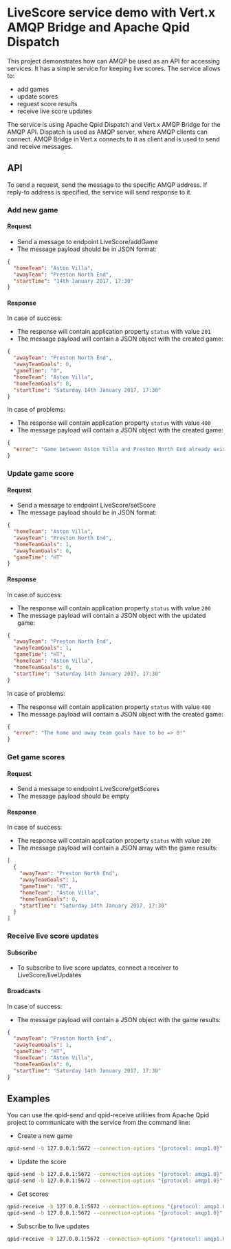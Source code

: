 # LiveScore service demo with Vert.x AMQP Bridge and Apache Qpid Dispatch

This project demonstrates how can AMQP be used as an API for accessing services. It has a simple service for keeping live scores. The service allows to:
* add games
* update scores
* reguest score results
* receive live score updates

The service is using Apache Qpid Dispatch and Vert.x AMQP Bridge for the AMQP API. Dispatch is used as AMQP server, where AMQP clients can connect. AMQP Bridge in Vert.x connects to it as client and is used to send and receive messages.
  
## API

To send a request, send the message to the specific AMQP address. If reply-to address is specified, the service will send response to it. 

### Add new game

#### Request

* Send a message to endpoint LiveScore/addGame
* The message payload should be in JSON format:
```json
{
  "homeTeam": "Aston Villa", 
  "awayTeam": "Preston North End", 
  "startTime": "14th January 2017, 17:30"
}
```

#### Response

In case of success:

* The response will contain application property `status` with value `201`
* The message payload will contain a JSON object with the created game:
```json
{
  "awayTeam": "Preston North End",
  "awayTeamGoals": 0, 
  "gameTime": "0", 
  "homeTeam": "Aston Villa", 
  "homeTeamGoals": 0, 
  "startTime": "Saturday 14th January 2017, 17:30"
}
```

In case of problems:
* The response will contain application property `status` with value `400`
* The message payload will contain a JSON object with the created game:
```json
{
  "error": "Game between Aston Villa and Preston North End already exists!"
}
```

### Update game score

#### Request

* Send a message to endpoint LiveScore/setScore
* The message payload should be in JSON format:
```json
{
  "homeTeam": "Aston Villa", 
  "awayTeam": "Preston North End", 
  "homeTeamGoals": 1, 
  "awayTeamGoals": 0, 
  "gameTime": "HT"
}
```

#### Response

In case of success:

* The response will contain application property `status` with value `200`
* The message payload will contain a JSON object with the updated game:
```json
{
  "awayTeam": "Preston North End",
  "awayTeamGoals": 1, 
  "gameTime": "HT", 
  "homeTeam": "Aston Villa", 
  "homeTeamGoals": 0, 
  "startTime": "Saturday 14th January 2017, 17:30"
}
```

In case of problems:
* The response will contain application property `status` with value `400`
* The message payload will contain a JSON object with the created game:
```json
{
  "error": "The home and away team goals have to be => 0!"
}
```

### Get game scores

#### Request

* Send a message to endpoint LiveScore/getScores
* The message payload should be empty

#### Response

In case of success:

* The response will contain application property `status` with value `200`
* The message payload will contain a JSON array with the game results:
```json
[
  {
    "awayTeam": "Preston North End",
    "awayTeamGoals": 1, 
    "gameTime": "HT", 
    "homeTeam": "Aston Villa", 
    "homeTeamGoals": 0, 
    "startTime": "Saturday 14th January 2017, 17:30"
  }
]
```

### Receive live score updates

#### Subscribe

* To subscribe to live score updates, connect a receiver to LiveScore/liveUpdates

#### Broadcasts

In case of success:

* The message payload will contain a JSON object with the game results:
```json
{
  "awayTeam": "Preston North End",
  "awayTeamGoals": 1, 
  "gameTime": "HT", 
  "homeTeam": "Aston Villa", 
  "homeTeamGoals": 0, 
  "startTime": "Saturday 14th January 2017, 17:30"
}
```

## Examples

You can use the qpid-send and qpid-receive utilities from Apache Qpid project to communicate with the service from the command line:

* Create a new game
```bash
qpid-send -b 127.0.0.1:5672 --connection-options "{protocol: amqp1.0}" -a "'LiveScore/addGame'" --content-string '{"homeTeam": "Aston Villa", "awayTeam": "Preston North End", "startTime": "14th January 2017, 17:30"}'

```

* Update the score
```bash
qpid-send -b 127.0.0.1:5672 --connection-options "{protocol: amqp1.0}" -a "'LiveScore/setScore'" --content-string '{"homeTeam": "Aston Villa", "awayTeam": "Preston North End", "homeTeamGoals": 1, "awayTeamGoals": 0, "gameTime": "13"}'
qpid-send -b 127.0.0.1:5672 --connection-options "{protocol: amqp1.0}" -a "'LiveScore/setScore'" --content-string '{"homeTeam": "Aston Villa", "awayTeam": "Preston North End", "homeTeamGoals": 2, "awayTeamGoals": 0, "gameTime": "35"}'

```

* Get scores
```bash
qpid-receive -b 127.0.0.1:5672 --connection-options "{protocol: amqp1.0}" -a "myReplyToAddress" -m 1 -f --print-headers yes &
qpid-send -b 127.0.0.1:5672 --connection-options "{protocol: amqp1.0}" -a "'LiveScore/getScores'" --content-string '{}' --reply-to "myReplyToAddress"

```

* Subscribe to live updates
```bash
qpid-receive -b 127.0.0.1:5672 --connection-options "{protocol: amqp1.0}" -a "'LiveScore/liveUpdates'" -f

```